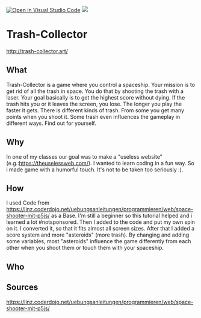 [![Open in Visual Studio Code](https://classroom.github.com/assets/open-in-vscode-c66648af7eb3fe8bc4f294546bfd86ef473780cde1dea487d3c4ff354943c9ae.svg)](https://classroom.github.com/online_ide?assignment_repo_id=8041437&assignment_repo_type=AssignmentRepo)
![](https://img.shields.io/badge/Built%20%40-HAWK-brightgreen?style=flat)
# Trash-Collector
http://trash-collector.art/

## What
Trash-Collector is a game where you control a spaceship. Your mission is to get rid of all the trash in space. You do that by shooting the trash with a laser. Your goal basically is to get the highest score without dying. If the trash hits you or it leaves the screen, you lose. The longer you play the faster it gets. There is different kinds of trash. From some you get many points when you shoot it. Some trash even influences the gameplay in different ways. Find out for yourself.

## Why
In one of my classes our goal was to make a "useless website" (e.g.:https://theuselessweb.com/). I wanted to learn coding in a fun way. So i made game with a humorful touch. It's not to be taken too seriously :).

## How
I used Code from https://linz.coderdojo.net/uebungsanleitungen/programmieren/web/space-shooter-mit-p5js/ as a Base. I'm still a beginner so this tutorial helped and i learned a lot #notsponsored. Then I added to the code and put my own spin on it. I converted it, so that it fits almost all screen sizes. After that I added a score system and more "asteroids" (more trash). By changing and adding some variables, most "asteroids" influence the game differently from each other when you shoot them or touch them with your spaceship. 

## Who


## Sources
https://linz.coderdojo.net/uebungsanleitungen/programmieren/web/space-shooter-mit-p5js/
